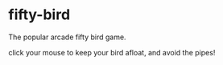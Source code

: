 # fifty-bird

The popular arcade fifty bird game.

click your mouse to keep your bird afloat, and avoid the pipes!

